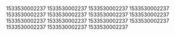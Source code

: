1533530002237
1533530002237
1533530002237
1533530002237
1533530002237
1533530002237
1533530002237
1533530002237
1533530002237
1533530002237
1533530002237
1533530002237
1533530002237
1533530002237
1533530002237